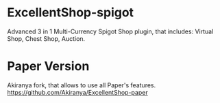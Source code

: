 # ExcellentShop-spigot
Advanced 3 in 1 Multi-Currency Spigot Shop plugin, that includes: Virtual Shop, Chest Shop, Auction.

# Paper Version

Akiranya fork, that allows to use all Paper's features.
https://github.com/Akiranya/ExcellentShop-paper
